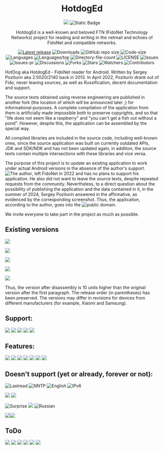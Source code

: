 <div align="center">

# HotdogEd

![](https://img.shields.io/badge/-000000?style=for-the-badge&logo=fidoalliance&logoSize=auto)
![Static Badge](https://img.shields.io/badge/-000000?style=for-the-badge&logo=.net&logoSize=auto)

HotdogEd is a well-known and beloved FTN (FidoNet Technology Networks) project for reading and writing in the netmail and echoes of FidoNet and compatible networks.

[![Latest release](https://img.shields.io/github/v/release/reveritus/hotdoged?include_prereleases&label=latest%20release&style=for-the-badge)](https://github.com/reveritus/hotdoged/releases/latest)
![Downloads](https://img.shields.io/github/downloads/reveritus/hotdoged/total?style=for-the-badge)
![GitHub repo size](https://img.shields.io/github/repo-size/reveritus/hotdoged?style=for-the-badge)
![Code-size](https://shields.io/github/languages/code-size/reveritus/hotdoged?style=for-the-badge)
![Languages](https://shields.io/github/languages/count/reveritus/hotdoged?style=for-the-badge)
![Languages/top](https://shields.io/github/languages/top/reveritus/hotdoged?style=for-the-badge)
![Directory-file-count](https://shields.io/github/directory-file-count/reveritus/hotdoged?style=for-the-badge)
![LICENSE](https://img.shields.io/github/license/reveritus/hotdoged?color=blue&style=for-the-badge)
![Issues](https://shields.io/github/issues/reveritus/hotdoged?style=for-the-badge)
![Issues-pr](https://shields.io/github/issues-pr/reveritus/hotdoged?style=for-the-badge)
![Discussions](https://shields.io/github/discussions/reveritus/hotdoged?style=for-the-badge)
![Forks](https://shields.io/github/forks/reveritus/hotdoged?style=for-the-badge)
![Stars](https://shields.io/github/stars/reveritus/hotdoged?style=for-the-badge)
![Watchers](https://shields.io/github/watchers/reveritus/hotdoged?style=for-the-badge)
![Contributors](https://shields.io/github/contributors/reveritus/hotdoged?style=for-the-badge)
</div>

HotDog aka HotdogEd - FidoNet reader for Android.
Written by Sergey Poziturin aka 2:5020/2140 back in 2013.
In April 2022, Poziturin drank out of Fido, never leaving sources, as well as Russification, decent documentation and support.

The source texts obtained using reverse engineering are published in another fork (the location of which will be announced later ;) for informational purposes. A complete compilation of the application from them is artificially made impossible both to preserve copyrights, and so that "life does not seem like a raspberry" and "you can't get a fish out without a pond". However, despite this, the application can be assembled by the special way.

All compiled libraries are included in the source code, including well-known ones, since the source application was built on currently outdated APIs, JDK and SDK/NDK and has not been updated again, in addition, the source texts contain multiple intersections with these libraries and vice versa.

The purpose of this project is to update an existing application to work under actual Android versions in the absence of the author's support.
![The author](https://img.shields.io/badge/Sergey%20Poziturin-DC143C?label=The%20author,%20&labelColor=FF4500), left FidoNet in 2022 and has no plans to support his application. He also did not want to leave the source texts, despite repeated requests from the community. Nevertheless, to a direct question about the possibility of publishing the application and the data contained in it, in the summer of 2024, Sergey Poziturin answered in the affirmative, as evidenced by the corresponding screenshot. Thus, the application, according to the author, goes into the ![public domain](https://img.shields.io/badge/domain-FF0000?label=public&labelColor=FF4500).

We invite everyone to take part in the project as much as possible.

## Existing versions

![](https://img.shields.io/badge/2.14.5%20(31)-000000?style=for-the-badge&label=Current%20stable%20(editor%20only)&labelColor=008000)

![](https://img.shields.io/badge/2.14.5%20(32)%20R1%20or%20R2-000000?style=for-the-badge&label=Current%20stable%20(FTN-provider%20only)&labelColor=008000)

![](https://img.shields.io/badge/2.14.5%20(33)-000000?style=for-the-badge&label=Current%20unstable&labelColor=008000)

![](https://img.shields.io/badge/2.13.5%20(26)%20from%202017-000000?style=for-the-badge&label=Latest%20original&labelColor=008000)

![](https://img.shields.io/badge/2.13.5.01b%20(27)-000000?style=for-the-badge&label=First%20disassembly/reassembly&labelColor=008000)

Thus, the version after disassembly is 10 units higher than the original version after the first paragraph. The release order (in parentheses) has been preserved. The versions may differ in revisions for devices from different manufacturers (for example, Xiaomi and Samsung).

## Support:

![](https://img.shields.io/badge/JDK--17-000000?style=for-the-badge&label=√&labelColor=8a2be2)
![](https://img.shields.io/badge/Java%201.8-000000?style=for-the-badge&label=√&labelColor=8a2be2)
![](https://img.shields.io/badge/Deep%20black%20theme%20(for%20AMOLED%20displays)-000000?style=for-the-badge&label=√&labelColor=8a2be2)
![](https://img.shields.io/badge/Yggdrasil%20mesh%20network%20connections-000000?style=for-the-badge&label=√&labelColor=8a2be2)
![](https://img.shields.io/badge/Android%20v.14-000000?style=for-the-badge&label=√&labelColor=8a2be2)

## Features:

![](https://img.shields.io/badge/Documentation-000000?style=for-the-badge&label=√&labelColor=8a2be2)
![](https://img.shields.io/badge/Localhost%Syncronous%20network%20connections-000000?style=for-the-badge&label=√&labelColor=8a2be2)
![](https://img.shields.io/badge/Native%Russian%20interface-000000?style=for-the-badge&label=√&labelColor=8a2be2)
![](https://img.shields.io/badge/Multilink-000000?style=for-the-badge&label=√&labelColor=8a2be2)
![](https://img.shields.io/badge/Copypaste%20edit-000000?style=for-the-badge&label=√&labelColor=8a2be2)
![](https://img.shields.io/badge/Garbage%20disposal-000000?style=for-the-badge&label=√&labelColor=8a2be2)
![](https://img.shields.io/badge/Fixed%20quotas%20displayed%20crookedly%20on%20PC's-000000?style=for-the-badge&label=√&labelColor=8a2be2)

## Doesn't support (yet or already, forever or not):

![Lastread](https://img.shields.io/badge/Sync%20lastread's-000000?style=for-the-badge)
![NNTP](https://img.shields.io/badge/NNTP-000000?style=for-the-badge)
![English](https://img.shields.io/badge/normal%20English%20build-000000?style=for-the-badge)
![IPv6](https://img.shields.io/badge/IPv6-000000?style=for-the-badge)

![](https://img.shields.io/badge/The%20minimum%20version%20of%20Android%20v.5.1,%20but%20this%20is%20not%20accurate%20--%20perharps%20building%20an%20Android%20application%20from-000000?style=for-the-badge)
![](https://img.shields.io/badge/version%2011%20to%2014+%20sounds%20easier%20than%20a%20completely%20universal%20application%20from%20early%20versions%20of%20Android%20up%20to%206.0%20and%20up%20to%20current%20ones-000000?style=for-the-badge)

![Surprise](https://img.shields.io/badge/Surprise!%20Today%20the%20application%20is%20not%20only%20Russified,%20it%20is%20written%20in%20Russian%20and%20for%20Russians.-000000?style=for-the-badge) ![](https://img.shields.io/badge/Perhaps%20someday%20it%20will%20be%20translated%20into%20other%20languages%20again,%20but%20definitely%20not%20now.-000000?style=for-the-badge)
![Russian](https://img.shields.io/badge/Simple%20and%20elegance%20solution%20--%20learn%20great%20russian%20language,%20the%20mother%20of%20languages!-000000?style=for-the-badge)

![](https://img.shields.io/badge/Russification%20of%20values%20stored%20in%20the%20DB%20(for%20compatibility%20with%20your%20existing%20DB),%20including%20the%20names%20of%20some%20sections-000000?style=for-the-badge)![](https://img.shields.io/badge/%20of%20the%20settings,%20for%20example,%20"Scores"%20instead%20of%20a%20tweet-000000?style=for-the-badge)

## ToDo

![](https://img.shields.io/badge/normal%20English%20build-000000?style=for-the-badge)
![](https://img.shields.io/badge/human--friendly%20DATABASE%20transfer%20to%20external%20storage-000000?style=for-the-badge)
![](https://img.shields.io/badge/setting%20up%20templates-000000?style=for-the-badge)
![](https://img.shields.io/badge/incoming%20connections-000000?style=for-the-badge)
![](https://img.shields.io/badge/new%20provider%20for%20nodes-000000?style=for-the-badge)
![](https://img.shields.io/badge/DB%20and%20incoming%20in%20a%20user%20accessible%20folder-000000?style=for-the-badge)
